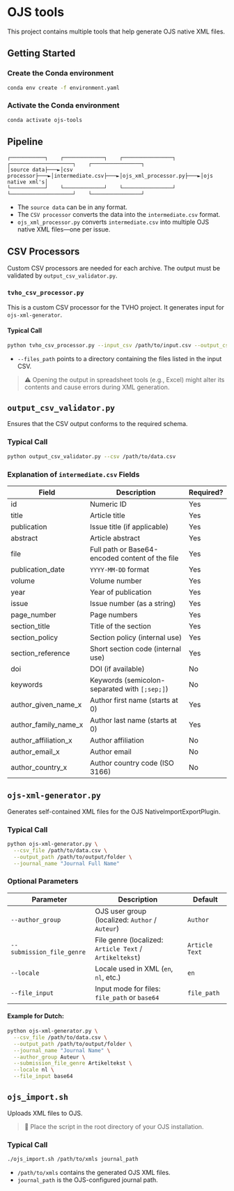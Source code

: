 # OJS tools

This project contains multiple tools that help generate OJS native XML files.

## Getting Started

### Create the Conda environment
```bash
conda env create -f environment.yaml
```

### Activate the Conda environment
```bash
conda activate ojs-tools
```

## Pipeline
```
┌───────────┐    ┌─────────────┐    ┌────────────────┐    ┌────────────────────┐    ┌────────────────┐
│source data├───►│csv processor├───►│intermediate.csv├───►│ojs_xml_processor.py├───►│ojs native xml's│
└───────────┘    └─────────────┘    └────────────────┘    └────────────────────┘    └────────────────┘
```
* The `source data` can be in any format.
* The `CSV processor` converts the data into the `intermediate.csv` format.
* `ojs_xml_processor.py` converts `intermediate.csv` into multiple OJS native XML files—one per issue.

## CSV Processors

Custom CSV processors are needed for each archive. The output must be validated by `output_csv_validator.py`.

### `tvho_csv_processor.py`

This is a custom CSV processor for the TVHO project. It generates input for `ojs-xml-generator`.

#### Typical Call
```bash
python tvho_csv_processor.py --input_csv /path/to/input.csv --output_csv /path/to/output.csv --files_path /path/to/documents
```
* `--files_path` points to a directory containing the files listed in the input CSV.

> ⚠️ Opening the output in spreadsheet tools (e.g., Excel) might alter its contents and cause errors during XML generation.

## `output_csv_validator.py`

Ensures that the CSV output conforms to the required schema.

### Typical Call
```bash
python output_csv_validator.py --csv /path/to/data.csv
```

### Explanation of `intermediate.csv` Fields

| Field  | Description | Required? |
|--------|-------------|-----------|
| id | Numeric ID | Yes |
| title | Article title | Yes |
| publication | Issue title (if applicable) | Yes |
| abstract | Article abstract | Yes |
| file | Full path or Base64-encoded content of the file | Yes |
| publication_date | `YYYY-MM-DD` format | Yes |
| volume | Volume number | Yes |
| year | Year of publication | Yes |
| issue | Issue number (as a string) | Yes |
| page_number | Page numbers | Yes |
| section_title | Title of the section | Yes |
| section_policy | Section policy (internal use) | Yes |
| section_reference | Short section code (internal use) | Yes |
| doi | DOI (if available) | No |
| keywords | Keywords (semicolon-separated with `[;sep;]`) | No |
| author_given_name_x | Author first name (starts at 0) | Yes |
| author_family_name_x | Author last name (starts at 0) | Yes |
| author_affiliation_x | Author affiliation | No |
| author_email_x | Author email | No |
| author_country_x | Author country code (ISO 3166) | No |

## `ojs-xml-generator.py`

Generates self-contained XML files for the OJS NativeImportExportPlugin.

### Typical Call
```bash
python ojs-xml-generator.py \
  --csv_file /path/to/data.csv \
  --output_path /path/to/output/folder \
  --journal_name "Journal Full Name"
```

### Optional Parameters

| Parameter | Description | Default |
|----------|-------------|---------|
| `--author_group` | OJS user group (localized: `Author` / `Auteur`) | `Author` |
| `--submission_file_genre` | File genre (localized: `Article Text` / `Artikeltekst`) | `Article Text` |
| `--locale` | Locale used in XML (`en`, `nl`, etc.) | `en` |
| `--file_input` | Input mode for files: `file_path` or `base64` | `file_path` |

#### Example for Dutch:
```bash
python ojs-xml-generator.py \
  --csv_file /path/to/data.csv \
  --output_path /path/to/output/folder \
  --journal_name "Journal Name" \
  --author_group Auteur \
  --submission_file_genre Artikeltekst \
  --locale nl \
  --file_input base64
```

## `ojs_import.sh`

Uploads XML files to OJS.

> 📍 Place the script in the root directory of your OJS installation.

### Typical Call
```bash
./ojs_import.sh /path/to/xmls journal_path
```
* `/path/to/xmls` contains the generated OJS XML files.
* `journal_path` is the OJS-configured journal path.
